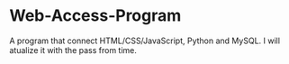 # Web-Access-Program
A program that connect HTML/CSS/JavaScript, Python and MySQL. I will atualize it with the pass from time.
